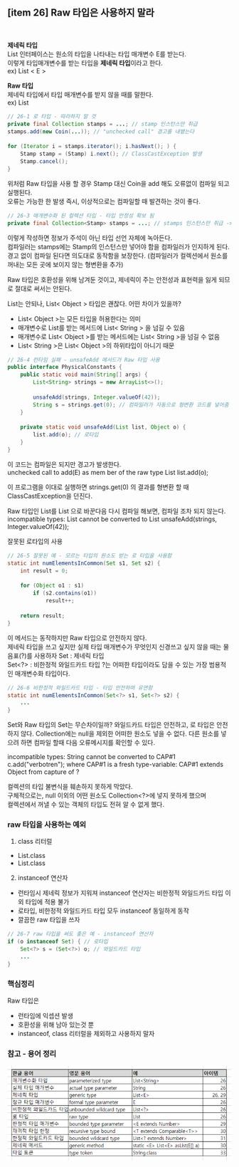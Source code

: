 ## [item 26] Raw 타입은 사용하지 말라

<br>

**제네릭 타입**  
List 인터페이스는 원소의 타입을 나타내는 타입 매개변수 E를 받는다.  
이렇게 타입매개변수를 받는 타입을 **제네릭 타입**이라고 한다.  
ex) List < E >

**Raw 타입**  
제네릭 타입에서 타입 매개변수를 받지 않을 때를 말한다.  
ex) List  


```java
// 26-1 로 타입 - 따라하지 말 것
private final Collection stamps = ...; // stamp 인스턴스만 취급
stamps.add(new Coin(...)); // "unchecked call" 경고를 내뱉는다

for (Iterator i = stamps.iterator(); i.hasNext(); ) {
    Stamp stamp = (Stamp) i.next(); // ClassCastException 발생
    Stamp.cancel();
}
```

위처럼 Raw 타입을 사용 할 경우 Stamp 대신 Coin을 add 해도 오류없이 컴파일 되고 실행된다.  
오류는 가능한 한 발생 즉시, 이상적으로는 컴파일할 때 발견하는 것이 좋다.


```java
// 26-3 매개변수화 된 컬렉션 타입 - 타입 안정성 확보 됨
private final Collection<Stamp> stamps = ...; // stamps 인스턴스만 취급 -> 이 주석도 필요가 x
```

이렇게 작성하면 정보가 주석이 아닌 타입 선언 자체에 녹아든다.  
컴파일러는 stamps에는 Stamp의 인스턴스만 넣어야 함을 컴파일러가 인지하게 된다.  
경고 없이 컴파일 된다면 의도대로 동작함을 보장한다. (컴파일러가 컬렉션에서 원소를 꺼내는 모든 곳에 보이지 않는 형변환을 추가)

Raw 타입은 호환성을 위해 남겨둔 것이고, 제네릭이 주는 안전성과 표현력을 잃게 되므로 절대로 써서는 안된다.

List는 안되나, List< Object > 타입은 괜찮다.
어떤 차이가 있을까?
- List< Object >는 모든 타입을 허용한다는 의미
- 매개변수로 List를 받는 메서드에 List< String > 을 넘길 수 있음
- 매개변수로 List< Object >를 받는 메서드에는 List< String >을 넘길 수 없음
- List< String >은 List< Object >의 하위타입이 아니기 때문 

```java
// 26-4 런타임 실패 - unsafeAdd 메서드가 Raw 타입 사용
public interface PhysicalConstants {
    public static void main(String[] args) {
        List<String> strings = new ArrayList<>();
        
        unsafeAdd(strings, Integer.valueOf(42));
        String s = strings.get(0); // 컴파일러가 자동으로 형변환 코드를 넣어줌
    }
    
    private static void unsafeAdd(List list, Object o) {
        list.add(o); // 로타입
    }
}
```

이 코드는 컴파일은 되지만 경고가 발생한다.  
unchecked call to add(E) as mem ber of the raw type List
      list.add(o);  

이 프로그램을 이대로 실행하면 strings.get(0) 의 결과를 형변환 할 때 ClassCastException을 던진다.

Raw 타입인 List를 List<Object> 으로 바꾼다음 다시 컴파일 해보면, 컴파일 조차 되지 않는다.
incompatible types: List<String> cannot be converted to List<Object>
    unsafeAdd(strings, Integer.valueOf(42));


잘못된 로타입의 사용  

```java
// 26-5 잘못된 예 - 모르는 타입의 원소도 받는 로 타입을 사용함
static int numElementsInCommon(Set s1, Set s2) {
    int result = 0;
    
    for (Object o1 : s1)
        if (s2.contains(o1))
            result++;
        
    return result;
}
```

이 메서드는 동작하지만 Raw 타입으로 안전하지 않다.  
제네릭 타입을 쓰고 싶지만 실제 타입 매개변수가 무엇인지 신경쓰고 싶지 않을 때는 물음표(?)를 사용하자
Set<E> : 제네릭 타입  
Set<?> : 비한정적 와일드카드 타입
?는 어떠한 타입이라도 담을 수 있는 가장 범용적인 매개변수화 타입이다.

```java
// 26-6 비한정적 와일드카드 타입 - 타입 안전하며 유연함
static int numElementsInCommon(Set<?> s1, Set<?> s2) {
    ...
}
```

Set<?>와 Raw 타입의 Set는 무슨차이일까?  
와일드카드 타입은 안전하고, 로 타입은 안전하지 않다.
Collection<?>에는 null을 제외한 어떠한 원소도 넣을 수 없다.
다른 원소를 넣으려 하면 컴파일 할때 다음 오류메시지를 확인할 수 있다.

incompatible types: String cannot be converted to CAP#1
    c.add("verbotren");
where CAP#1 is a fresh type-variable:
    CAP#1 extends Object from capture of ?

컬렉션의 타입 불변식을 훼손하지 못하게 막았다.  
구체적으로는, null 이외의 어떤 원소도 Collection<?>에 넣지 못하게 했으며  
컬렉션에서 꺼낼 수 있는 객체의 타입도 전혀 알 수 없게 했다.

### raw 타입을 사용하는 예외

1. class 리터럴
- List.class
- List<String>.class

2. instanceof 연산자
- 런타임시 제네릭 정보가 지워져 instanceof 연산자는 비한정적 와일드카드 타입 이외 타입에 적용 불가
- 로타입, 비한정적 와일드카드 타입 모두 instanceof 동일하게 동작 
- 깔끔한 raw 타입을 쓰자


```java
// 26-7 raw 타입을 써도 좋은 예 - instanceof 연산자
if (o instanceof Set) { // 로타입
    Set<?> s = (Set<?>) o; // 와일드카드 타입
    ...
}
```


### 핵심정리
Raw 타입은  
- 런타임에 익셉션 발생
- 호환성을 위해 남아 있는것 뿐
- instanceof, class 리터럴을 제외하고 사용하지 말자

### 참고 - 용어 정리
![05-item26-ddeok.png](05-item26-ddeok.png)